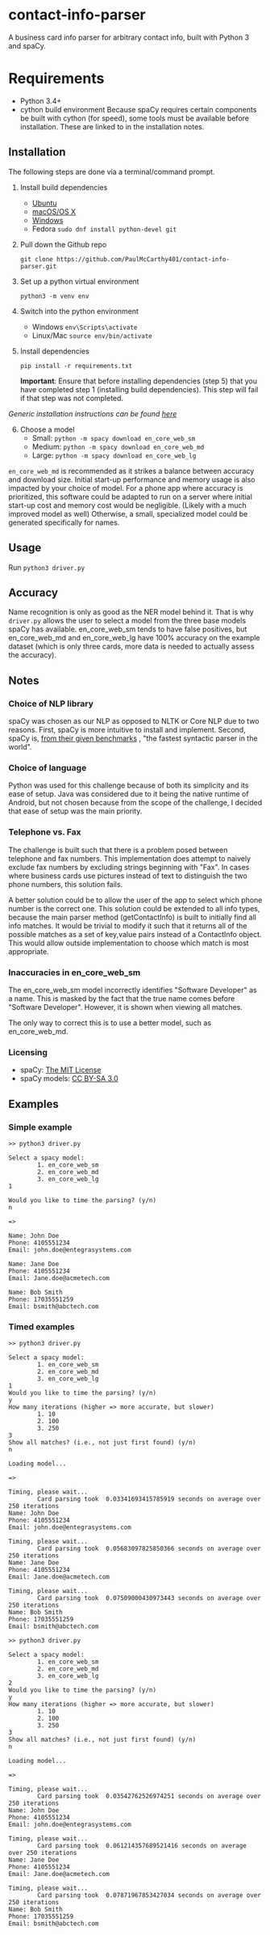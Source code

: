 # contact-info-parser
A business card info parser for arbitrary contact info, built with Python 3 and spaCy.

# Requirements
 - Python 3.4+
 - cython build environment
     Because spaCy requires certain components be built with cython (for speed),
     some tools must be available before installation. These are linked to in the 
     installation notes.

## Installation
The following steps are done via a terminal/command prompt.

1. Install build dependencies
   - [Ubuntu](https://spacy.io/usage/#source-ubuntu)
   - [macOS/OS X](https://spacy.io/usage/#source-osx)
   - [Windows](https://spacy.io/usage/#source-windows)
   - Fedora `sudo dnf install python-devel git`
   
2. Pull down the Github repo
   ```
   git clone https://github.com/PaulMcCarthy401/contact-info-parser.git
   ```

3. Set up a python virtual environment
   ```
   python3 -m venv env
   ```

4. Switch into the python environment
   - Windows `env\Scripts\activate`
   - Linux/Mac `source env/bin/activate`

5. Install dependencies
   ```
   pip install -r requirements.txt
   ```
   **Important**: Ensure that before installing dependencies (step 5) that you
   have completed step 1 (installing build dependencies). This step
   will fail if that step was not completed.

*Generic installation instructions can be found [here](https://spacy.io/usage/#pip)*

6. Choose a model
   - Small:  `python -m spacy download en_core_web_sm`
   - Medium: `python -m spacy download en_core_web_md`
   - Large:  `python -m spacy download en_core_web_lg`

`en_core_web_md` is recommended as it strikes a balance between accuracy and
download size. Initial start-up performance and memory usage is also impacted
by your choice of model. For a phone app where accuracy is prioritized, this
software could be adapted to run on a server where initial start-up cost
and memory cost would be negligible. (Likely with a much improved model as well)
Otherwise, a small, specialized model could be generated specifically for names.

## Usage
Run `python3 driver.py`

## Accuracy
Name recognition is only as good as the NER model behind it. That is why `driver.py`
allows the user to select a model from the three base models spaCy
has available. en_core_web_sm tends to have false positives,
but en_core_web_md and en_core_web_lg have 100% accuracy on the example dataset
(which is only three cards, more data is needed to actually assess the accuracy).

## Notes
### Choice of NLP library
spaCy was chosen as our NLP as opposed to NLTK or Core NLP due to two
reasons. First, spaCy is more intuitive to install and implement. Second,
spaCy is, [from their given benchmarks](https://spacy.io/usage/facts-figures#benchmarks)
, "the fastest syntactic parser in the world".

### Choice of language
Python was used for this challenge because of both its simplicity and its
ease of setup. Java was considered due to it being the native runtime of
Android, but not chosen because from the scope of the challenge,
I decided that ease of setup was the main priority.

### Telephone vs. Fax
The challenge is built such that there is a problem posed between telephone and
fax numbers. This implementation does attempt to naively exclude fax numbers
by excluding strings beginning with "Fax". In cases where business cards use
pictures instead of text to distinguish the two phone numbers, this solution fails.

A better solution could be to allow the user of the app to select which phone number
is the correct one. This solution could be extended to all info types, because
the main parser method (getContactInfo) is built to initially find all info matches.
It would be trivial to modify it such that it returns all of the possible matches
as a set of key,value pairs instead of a ContactInfo object. This would allow
outside implementation to choose which match is most appropriate.

### Inaccuracies in en_core_web_sm
The en_core_web_sm model incorrectly identifies "Software Developer"
as a name. This is masked by the fact that the true name comes before
"Software Developer". However, it is shown when viewing all matches.

The only way to correct this is to use a better model, such as en_core_web_md.

### Licensing
   - spaCy: [The MIT License](https://github.com/explosion/spaCy/blob/master/LICENSE)
   - spaCy models: [CC BY-SA 3.0](https://spacy.io/models/en#en_core_web_sm)

## Examples
### Simple example
```
>> python3 driver.py

Select a spacy model:
        1. en_core_web_sm
        2. en_core_web_md
        3. en_core_web_lg
1

Would you like to time the parsing? (y/n)
n

=>

Name: John Doe
Phone: 4105551234
Email: john.doe@entegrasystems.com

Name: Jane Doe
Phone: 4105551234
Email: Jane.doe@acmetech.com

Name: Bob Smith
Phone: 17035551259
Email: bsmith@abctech.com
```

### Timed examples
```
>> python3 driver.py

Select a spacy model:
        1. en_core_web_sm
        2. en_core_web_md
        3. en_core_web_lg
1
Would you like to time the parsing? (y/n)
y
How many iterations (higher => more accurate, but slower)
        1. 10
        2. 100
        3. 250
3
Show all matches? (i.e., not just first found) (y/n)
n

Loading model...

=>

Timing, please wait...
        Card parsing took  0.03341693415785919 seconds on average over 250 iterations
Name: John Doe
Phone: 4105551234
Email: john.doe@entegrasystems.com

Timing, please wait...
        Card parsing took  0.05683097825850366 seconds on average over 250 iterations
Name: Jane Doe
Phone: 4105551234
Email: Jane.doe@acmetech.com

Timing, please wait...
        Card parsing took  0.07509000430973443 seconds on average over 250 iterations
Name: Bob Smith
Phone: 17035551259
Email: bsmith@abctech.com
```

```
>> python3 driver.py

Select a spacy model:
        1. en_core_web_sm
        2. en_core_web_md
        3. en_core_web_lg
2
Would you like to time the parsing? (y/n)
y
How many iterations (higher => more accurate, but slower)
        1. 10
        2. 100
        3. 250
3
Show all matches? (i.e., not just first found) (y/n)
n

Loading model...

=>

Timing, please wait...
        Card parsing took  0.03542762526974251 seconds on average over 250 iterations
Name: John Doe
Phone: 4105551234
Email: john.doe@entegrasystems.com

Timing, please wait...
        Card parsing took  0.061214357689521416 seconds on average over 250 iterations
Name: Jane Doe
Phone: 4105551234
Email: Jane.doe@acmetech.com

Timing, please wait...
        Card parsing took  0.07871967853427034 seconds on average over 250 iterations
Name: Bob Smith
Phone: 17035551259
Email: bsmith@abctech.com
```
